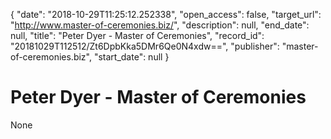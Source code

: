 {
  "date": "2018-10-29T11:25:12.252338", 
  "open_access": false, 
  "target_url": "http://www.master-of-ceremonies.biz/", 
  "description": null, 
  "end_date": null, 
  "title": "Peter Dyer - Master of Ceremonies", 
  "record_id": "20181029T112512/Zt6DpbKka5DMr6Qe0N4xdw==", 
  "publisher": "master-of-ceremonies.biz", 
  "start_date": null
}

# Peter Dyer - Master of Ceremonies

None